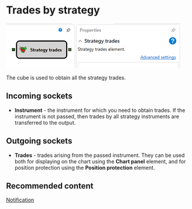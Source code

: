 # Trades by strategy

![Designer The transaction strategy 00](../../../../../../images/designer_trades_strategy_00.png)

The cube is used to obtain all the strategy trades. 

## Incoming sockets

- **Instrument** \- the instrument for which you need to obtain trades. If the instrument is not passed, then trades by all strategy instruments are transferred to the output.

## Outgoing sockets

- **Trades** \- trades arising from the passed instrument. They can be used both for displaying on the chart using the **Chart panel** element, and for position protection using the **Position protection** element.

## Recommended content

[Notification](../notifying/notification.md)
